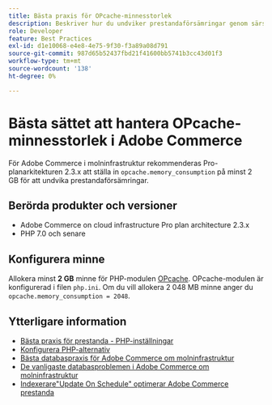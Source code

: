 ```yaml
---
title: Bästa praxis för OPcache-minnesstorlek
description: Beskriver hur du undviker prestandaförsämringar genom särskilda inställningar för OPcache-minnesförbrukning i Adobe Commerce-projekt.
role: Developer
feature: Best Practices
exl-id: d1e10068-e4e8-4e75-9f30-f3a89a08d791
source-git-commit: 987d65b52437fbd21f41600bb5741b3cc43d01f3
workflow-type: tm+mt
source-wordcount: '138'
ht-degree: 0%

---
```


# Bästa sättet att hantera OPcache-minnesstorlek i Adobe Commerce

För Adobe Commerce i molninfrastruktur rekommenderas Pro-planarkitekturen 2.3.x att ställa in `opcache.memory_consumption` på minst 2 GB för att undvika prestandaförsämringar.

## Berörda produkter och versioner

* Adobe Commerce on cloud infrastructure Pro plan architecture 2.3.x
* PHP 7.0 och senare

## Konfigurera minne

Allokera minst **2 GB** minne för PHP-modulen [OPcache](https://www.php.net/manual/en/book.opcache.php). OPcache-modulen är konfigurerad i filen `php.ini`. Om du vill allokera 2 048 MB minne anger du `opcache.memory_consumption = 2048`.

## Ytterligare information

* [Bästa praxis för prestanda - PHP-inställningar](../../../performance/software.md#php-settings)
* [Konfigurera PHP-alternativ](https://experienceleague.adobe.com/en/docs/commerce-cloud-service/start/overview)
* [Bästa databaspraxis för Adobe Commerce om molninfrastruktur](database-on-cloud.md)
* [De vanligaste databasproblemen i Adobe Commerce om molninfrastruktur](../maintenance/resolve-database-performance-issues.md)
* [Indexerare&quot;Update On Schedule&quot; optimerar Adobe Commerce prestanda](../maintenance/indexer-configuration.md)
